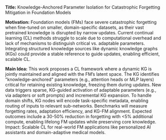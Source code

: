 **Title:** Knowledge-Anchored Parameter Isolation for Catastrophic Forgetting Mitigation in Foundation Models  

**Motivation:** Foundation models (FMs) face severe catastrophic forgetting when fine-tuned on smaller, domain-specific datasets, as their vast pretrained knowledge is disrupted by narrow updates. Current continual learning (CL) methods struggle to scale due to computational overhead and lack of mechanisms to distinguish critical vs. adaptable parameters. Integrating structured knowledge sources like dynamic knowledge graphs (KGs) could provide a stable reference to guide updates, enabling efficient, scalable CL.  

**Main Idea:** This work proposes a CL framework where a dynamic KG is jointly maintained and aligned with the FM’s latent space. The KG identifies "knowledge-anchored" parameters (e.g., attention heads or MLP layers) critical for retaining existing knowledge, freezing them during updates. New data triggers sparse, KG-guided activation of adaptable parameters (e.g., via adapters or soft prompts) and incremental KG expansion. To handle domain shifts, KG nodes will encode task-specific metadata, enabling routing of inputs to relevant sub-networks. Benchmarks will measure forgetting rates, adaptation efficiency, and KG-FM alignment. Expected outcomes include a 30-50% reduction in forgetting with <5% additional compute, enabling lifelong FM updates while preserving core knowledge. Impact: Scalable CL for real-world FM applications like personalized AI assistants and domain-adaptive medical models.